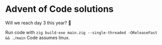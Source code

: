 # Advent of Code solutions

Will we reach day 3 this year? :eyes:

Run code with `zig build-exe main.zig --single-threaded -OReleaseFast && ./main`
Code assumes linux.


